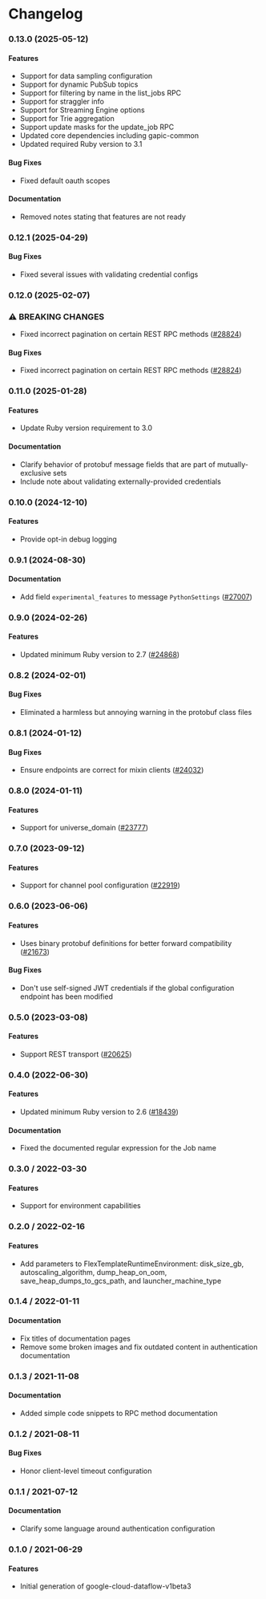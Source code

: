 # Changelog

### 0.13.0 (2025-05-12)

#### Features

* Support for data sampling configuration 
* Support for dynamic PubSub topics 
* Support for filtering by name in the list_jobs RPC 
* Support for straggler info 
* Support for Streaming Engine options 
* Support for Trie aggregation 
* Support update masks for the update_job RPC 
* Updated core dependencies including gapic-common 
* Updated required Ruby version to 3.1 
#### Bug Fixes

* Fixed default oauth scopes 
#### Documentation

* Removed notes stating that features are not ready 

### 0.12.1 (2025-04-29)

#### Bug Fixes

* Fixed several issues with validating credential configs 

### 0.12.0 (2025-02-07)

### ⚠ BREAKING CHANGES

* Fixed incorrect pagination on certain REST RPC methods ([#28824](https://github.com/googleapis/google-cloud-ruby/issues/28824))

#### Bug Fixes

* Fixed incorrect pagination on certain REST RPC methods ([#28824](https://github.com/googleapis/google-cloud-ruby/issues/28824)) 

### 0.11.0 (2025-01-28)

#### Features

* Update Ruby version requirement to 3.0 
#### Documentation

* Clarify behavior of protobuf message fields that are part of mutually-exclusive sets 
* Include note about validating externally-provided credentials 

### 0.10.0 (2024-12-10)

#### Features

* Provide opt-in debug logging 

### 0.9.1 (2024-08-30)

#### Documentation

* Add field `experimental_features` to message `PythonSettings` ([#27007](https://github.com/googleapis/google-cloud-ruby/issues/27007)) 

### 0.9.0 (2024-02-26)

#### Features

* Updated minimum Ruby version to 2.7 ([#24868](https://github.com/googleapis/google-cloud-ruby/issues/24868)) 

### 0.8.2 (2024-02-01)

#### Bug Fixes

* Eliminated a harmless but annoying warning in the protobuf class files 

### 0.8.1 (2024-01-12)

#### Bug Fixes

* Ensure endpoints are correct for mixin clients ([#24032](https://github.com/googleapis/google-cloud-ruby/issues/24032)) 

### 0.8.0 (2024-01-11)

#### Features

* Support for universe_domain ([#23777](https://github.com/googleapis/google-cloud-ruby/issues/23777)) 

### 0.7.0 (2023-09-12)

#### Features

* Support for channel pool configuration ([#22919](https://github.com/googleapis/google-cloud-ruby/issues/22919)) 

### 0.6.0 (2023-06-06)

#### Features

* Uses binary protobuf definitions for better forward compatibility ([#21673](https://github.com/googleapis/google-cloud-ruby/issues/21673)) 
#### Bug Fixes

* Don't use self-signed JWT credentials if the global configuration endpoint has been modified 

### 0.5.0 (2023-03-08)

#### Features

* Support REST transport ([#20625](https://github.com/googleapis/google-cloud-ruby/issues/20625)) 

### 0.4.0 (2022-06-30)

#### Features

* Updated minimum Ruby version to 2.6 ([#18439](https://github.com/googleapis/google-cloud-ruby/issues/18439)) 
#### Documentation

* Fixed the documented regular expression for the Job name 

### 0.3.0 / 2022-03-30

#### Features

* Support for environment capabilities

### 0.2.0 / 2022-02-16

#### Features

* Add parameters to FlexTemplateRuntimeEnvironment: disk_size_gb, autoscaling_algorithm, dump_heap_on_oom, save_heap_dumps_to_gcs_path, and launcher_machine_type

### 0.1.4 / 2022-01-11

#### Documentation

* Fix titles of documentation pages
* Remove some broken images and fix outdated content in authentication documentation

### 0.1.3 / 2021-11-08

#### Documentation

* Added simple code snippets to RPC method documentation

### 0.1.2 / 2021-08-11

#### Bug Fixes

* Honor client-level timeout configuration

### 0.1.1 / 2021-07-12

#### Documentation

* Clarify some language around authentication configuration

### 0.1.0 / 2021-06-29

#### Features

* Initial generation of google-cloud-dataflow-v1beta3
